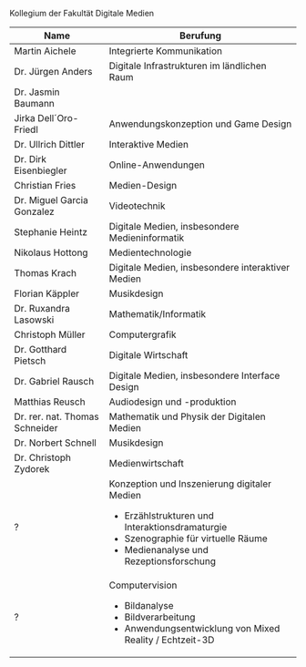 Kollegium der Fakultät Digitale Medien  

| Name                           | Berufung                                                                                                                                                                                      |
|--------------------------------|---------------------------------------------------------------------------------------------------------------------------------------------------------------------------------------------------------|
| Martin Aichele                 | Integrierte Kommunikation                                                                                                                                                                               |
| Dr. Jürgen Anders              | Digitale Infrastrukturen im ländlichen Raum                                                                                                                                                             |
| Dr. Jasmin Baumann             |                                                                                                                                                                                                         |
| Jirka Dell´Oro-Friedl          | Anwendungskonzeption und Game Design                                                                                                                                                                    |
| Dr. Ullrich Dittler            | Interaktive Medien                                                                                                                                                                                      |
| Dr. Dirk Eisenbiegler          | Online-Anwendungen                                                                                                                                                                                      |
| Christian Fries                | Medien-Design                                                                                                                                                                                           |
| Dr. Miguel Garcia Gonzalez     | Videotechnik                                                                                                                                                                                            |
| Stephanie Heintz               | Digitale Medien, insbesondere Medieninformatik                                                                                                                                                          |
| Nikolaus Hottong               | Medientechnologie                                                                                                                                                                                       |
| Thomas Krach                   | Digitale Medien, insbesondere interaktiver Medien                                                                                                                                                       |
| Florian Käppler                | Musikdesign                                                                                                                                                                                             |
| Dr. Ruxandra Lasowski          | Mathematik/Informatik                                                                                                                                                                                   |
| Christoph Müller               | Computergrafik                                                                                                                                                                                          |
| Dr. Gotthard Pietsch           | Digitale Wirtschaft                                                                                                                                                                                     |
| Dr. Gabriel Rausch             | Digitale Medien, insbesondere Interface Design                                                                                                                                                          |
| Matthias Reusch                | Audiodesign und -produktion                                                                                                                                                                             |
| Dr. rer. nat. Thomas Schneider | Mathematik und Physik der Digitalen Medien                                                                                                                                                              |
| Dr. Norbert Schnell            | Musikdesign                                                                                                                                                                                             |
| Dr. Christoph Zydorek          | Medienwirtschaft                                                                                                                                                                                        |
| ?                              | Konzeption und Inszenierung digitaler Medien <ul><li>Erzählstrukturen und Interaktionsdramaturgie</li><li>      Szenographie für virtuelle Räume</li><li>Medienanalyse und Rezeptionsforschung</li><ul> |
| ?                              | Computervision  <ul><li>Bildanalyse</li><li>      Bildverarbeitung</li><li>Anwendungsentwicklung von Mixed Reality / Echtzeit-3D    </li><ul>                                                           |
